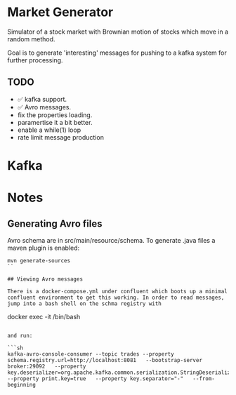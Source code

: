 # Market Generator

Simulator of a stock market with Brownian motion of stocks which move in a random method.

Goal is to generate 'interesting' messages for pushing to a kafka system for further processing.

## TODO

* :white_check_mark: kafka support.  
* :white_check_mark: Avro messages.
* fix the properties loading.
* paramertise it a bit better.
* enable a while(1) loop
* rate limit message production
 

# Kafka

# Notes

## Generating Avro files

Avro schema are in src/main/resource/schema. To generate .java files a maven plugin is enabled:

```
mvn generate-sources
``

## Viewing Avro messages

There is a docker-compose.yml under confluent which boots up a minimal confluent environment to get this working. In order to read messages, jump into a bash shell on the schma registry with

```
docker exec -it <container id> /bin/bash
```

and run:

```sh
kafka-avro-console-consumer --topic trades --property schema.registry.url=http://localhost:8081   --bootstrap-server broker:29092   --property key.deserializer=org.apache.kafka.common.serialization.StringDeserializer   --property print.key=true   --property key.separator="-"   --from-beginning
```
